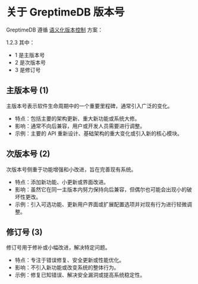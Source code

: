 # 关于 GreptimeDB 版本号

GreptimeDB 遵循 [语义化版本控制](https://semver.org/) 方案：

1.2.3 其中：
- 1 是主版本号
- 2 是次版本号
- 3 是修订号

## 主版本号 (1)

主版本号表示软件生命周期中的一个重要里程碑，通常引入广泛的变化。
- 特点：包括主要的架构更新、重大新功能或系统大修。
- 影响：通常不向后兼容，用户或开发人员需要进行调整。
- 示例：主要的 API 重新设计、基础架构的重大变化或引入新的核心模块。

## 次版本号 (2)

次版本号侧重于功能增强和小改进，旨在完善现有系统。
- 特点：添加新功能、小更新或界面改进。
- 影响：虽然它在同一主版本内努力保持向后兼容，但偶尔也可能会出现小的破坏性更改。
- 示例：引入可选功能、更新用户界面或扩展配置选项并对现有行为进行轻微调整。

## 修订号 (3)

修订号用于修补或小幅改进，解决特定问题。
- 特点：专注于错误修复、安全更新或性能优化。
- 影响：不引入新功能或改变系统的整体行为。
- 示例：修复已知错误、解决安全漏洞或提高系统稳定性。